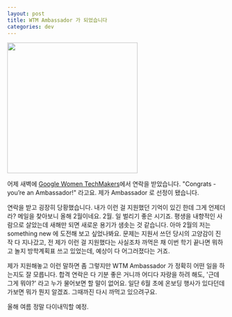 ```yaml
---
layout: post
title: WTM Ambassador 가 되었습니다
categories: dev
---
```


<img src="{{ site.baseurl }}/thumbnails/wtm_ambassador.png" width="300" />

어제 새벽에 [Google Women TechMakers](https://developers.google.com/womentechmakers)에서 연락을 받았습니다. "Congrats - you’re an Ambassador!" 라고요. 제가 Ambassador 로 선정이 됐습니다.

연락을 받고 굉장히 당황했습니다. 내가 이런 걸 지원했던 기억이 있긴 한데 그게 언제더라? 메일을 찾아보니 올해 2월이네요. 2월. 일 벌리기 좋은 시기죠. 평생을 내향적인 사람으로 살았는데 새해만 되면 새로운 용기가 샘솟는 것 같습니다. 아마 2월의 저는 something new 에 도전해 보고 싶었나봐요. 문제는 지원서 쓰던 당시의 고양감이 진작 다 지나갔고, 전 제가 이런 걸 지원했다는 사실조차 까먹은 채 이번 학기 끝나면 뭐하고 놀지 방학계획표 쓰고 있었는데, 예상이 다 어그러졌다는 거죠. 

제가 지원해놓고 이런 말하면 좀 그렇지만 WTM Ambassador 가 정확히 어떤 일을 하는지도 잘 모릅니다. 합격 연락은 다 기분 좋은 거니까 어디다 자랑을 하려 해도, '근데 그게 뭐야?' 라고 누가 물어보면 할 말이 없어요. 일단 6월 초에 온보딩 행사가 있다던데 가보면 뭐가 뭔지 알겠죠. 그때까진 다시 까먹고 있으려구요.

올해 여름 정말 다이내믹할 예정.
